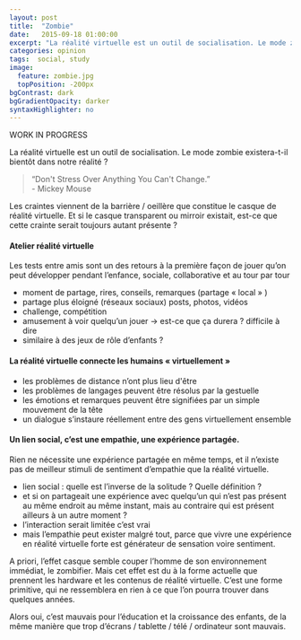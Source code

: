 ```yaml
---
layout: post
title:  "Zombie"
date:   2015-09-18 01:00:00
excerpt: "La réalité virtuelle est un outil de socialisation. Le mode zombie existera-t-il bientôt dans notre réalité ?..."
categories: opinion
tags:  social, study
image:
  feature: zombie.jpg
  topPosition: -200px
bgContrast: dark
bgGradientOpacity: darker
syntaxHighlighter: no
---
```


WORK IN PROGRESS

La réalité virtuelle est un outil de socialisation. Le mode zombie existera-t-il bientôt dans notre réalité ?


<blockquote class="largeQuote">“Don't Stress Over Anything You Can't Change.” </br>- Mickey Mouse</blockquote>

Les craintes viennent de la barrière / oeillère que constitue le casque de réalité virtuelle. Et si le casque transparent ou mirroir existait, est-ce que cette crainte serait toujours autant présente ? 

#### Atelier réalité virtuelle
Les tests entre amis sont un des retours à la première façon de jouer qu’on peut développer pendant l’enfance, sociale, collaborative et au tour par tour

- moment de partage, rires, conseils, remarques (partage « local » )
- partage plus éloigné (réseaux sociaux) posts, photos, vidéos
- challenge, compétition
- amusement à voir quelqu’un jouer -> est-ce que ça durera ? difficile à dire
- similaire à des jeux de rôle d’enfants ?

#### La réalité virtuelle connecte les humains « virtuellement »

- les problèmes de distance n’ont plus lieu d'être
- les problèmes de langages peuvent être résolus par la gestuelle
- les émotions et remarques peuvent être signifiées par un simple mouvement de la tête
- un dialogue s’instaure réellement entre des gens virtuellement ensemble

#### Un lien social, c’est une empathie, une expérience partagée. 

Rien ne nécessite une expérience partagée en même temps, et il n’existe pas de meilleur stimuli de sentiment d’empathie que la réalité virtuelle.

- lien social : quelle est l’inverse de la solitude ? Quelle définition ?
- et si on partageait une expérience avec quelqu’un qui n’est pas présent au même endroit au même instant, mais au contraire qui est présent ailleurs à un autre moment ?
- l’interaction serait limitée c’est vrai
- mais l’empathie peut exister malgré tout, parce que vivre une expérience en réalité virtuelle forte est générateur de sensation voire sentiment.

A priori, l’effet casque semble couper l’homme de son environnement immédiat, le zombifier. Mais cet effet est du à la forme actuelle que prennent les hardware et les contenus de réalité virtuelle. C’est une forme primitive, qui ne ressemblera en rien à ce que l’on pourra trouver dans quelques années. 

Alors oui, c’est mauvais pour l’éducation et la croissance des enfants, de la même manière que trop d’écrans / tablette / télé / ordinateur sont mauvais.